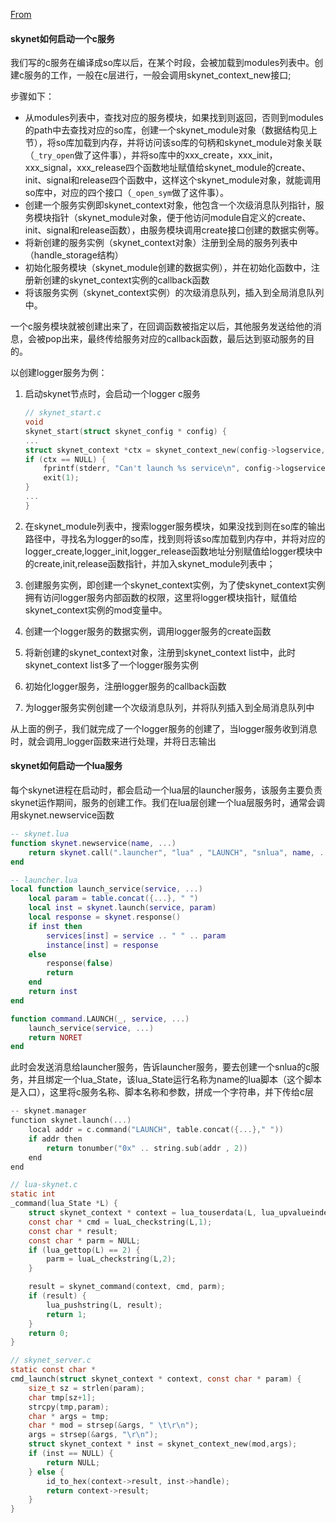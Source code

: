 [From ](https://manistein.github.io/blog/post/server/skynet/skynet%E6%BA%90%E7%A0%81%E8%B5%8F%E6%9E%90/)

#### skynet如何启动一个c服务

我们写的c服务在编译成so库以后，在某个时段，会被加载到modules列表中。创建c服务的工作，一般在c层进行，一般会调用skynet_context_new接口;

步骤如下：

- 从modules列表中，查找对应的服务模块，如果找到则返回，否则到modules的path中去查找对应的so库，创建一个skynet_module对象（数据结构见上节），将so库加载到内存，并将访问该so库的句柄和skynet_module对象关联（`_try_open`做了这件事），并将so库中的xxx_create，xxx_init，xxx_signal，xxx_release四个函数地址赋值给skynet_module的create、init、signal和release四个函数中，这样这个skynet_module对象，就能调用so库中，对应的四个接口（`_open_sym`做了这件事）。
- 创建一个服务实例即skynet_context对象，他包含一个次级消息队列指针，服务模块指针（skynet_module对象，便于他访问module自定义的create、init、signal和release函数），由服务模块调用create接口创建的数据实例等。
- 将新创建的服务实例（skynet_context对象）注册到全局的服务列表中（handle_storage结构）
- 初始化服务模块（skynet_module创建的数据实例），并在初始化函数中，注册新创建的skynet_context实例的callback函数
- 将该服务实例（skynet_context实例）的次级消息队列，插入到全局消息队列中。

一个c服务模块就被创建出来了，在回调函数被指定以后，其他服务发送给他的消息，会被pop出来，最终传给服务对应的callback函数，最后达到驱动服务的目的。

以创建logger服务为例：

1. 启动skynet节点时，会启动一个logger c服务

   ```c
   // skynet_start.c
   void
   skynet_start(struct skynet_config * config) {
   ...
   struct skynet_context *ctx = skynet_context_new(config->logservice, config->logger);
   if (ctx == NULL) {
       fprintf(stderr, "Can't launch %s service\n", config->logservice);
       exit(1);
   }
   ...
   }
   ```

   

2. 在skynet_module列表中，搜索logger服务模块，如果没找到则在so库的输出路径中，寻找名为logger的so库，找到则将该so库加载到内存中，并将对应的logger_create,logger_init,logger_release函数地址分别赋值给logger模块中的create,init,release函数指针，并加入skynet_module列表中；

3. 创建服务实例，即创建一个skynet_context实例，为了使skynet_context实例拥有访问logger服务内部函数的权限，这里将logger模块指针，赋值给skynet_context实例的mod变量中。

4. 创建一个logger服务的数据实例，调用logger服务的create函数

5. 将新创建的skynet_context对象，注册到skynet_context list中，此时skynet_context list多了一个logger服务实例

6. 初始化logger服务，注册logger服务的callback函数

7. 为logger服务实例创建一个次级消息队列，并将队列插入到全局消息队列中

从上面的例子，我们就完成了一个logger服务的创建了，当logger服务收到消息时，就会调用_logger函数来进行处理，并将日志输出



#### skynet如何启动一个lua服务

每个skynet进程在启动时，都会启动一个lua层的launcher服务，该服务主要负责skynet运作期间，服务的创建工作。我们在lua层创建一个lua层服务时，通常会调用skynet.newservice函数

```lua
-- skynet.lua
function skynet.newservice(name, ...)
    return skynet.call(".launcher", "lua" , "LAUNCH", "snlua", name, ...)
end

-- launcher.lua
local function launch_service(service, ...)
    local param = table.concat({...}, " ")
    local inst = skynet.launch(service, param)
    local response = skynet.response()
    if inst then
        services[inst] = service .. " " .. param
        instance[inst] = response
    else
        response(false)
        return
    end
    return inst
end

function command.LAUNCH(_, service, ...)
    launch_service(service, ...)
    return NORET
end
```

此时会发送消息给launcher服务，告诉launcher服务，要去创建一个snlua的c服务，并且绑定一个lua_State，该lua_State运行名称为name的lua脚本（这个脚本是入口），这里将c服务名称、脚本名称和参数，拼成一个字符串，并下传给c层

```c
-- skynet.manager
function skynet.launch(...)
    local addr = c.command("LAUNCH", table.concat({...}," "))
    if addr then
        return tonumber("0x" .. string.sub(addr , 2))
    end
end

// lua-skynet.c
static int
_command(lua_State *L) {
    struct skynet_context * context = lua_touserdata(L, lua_upvalueindex(1));
    const char * cmd = luaL_checkstring(L,1);
    const char * result;
    const char * parm = NULL;
    if (lua_gettop(L) == 2) {
        parm = luaL_checkstring(L,2);
    }

    result = skynet_command(context, cmd, parm);
    if (result) {
        lua_pushstring(L, result);
        return 1;
    }
    return 0;
}

// skynet_server.c
static const char *
cmd_launch(struct skynet_context * context, const char * param) {
    size_t sz = strlen(param);
    char tmp[sz+1];
    strcpy(tmp,param);
    char * args = tmp;
    char * mod = strsep(&args, " \t\r\n");
    args = strsep(&args, "\r\n");
    struct skynet_context * inst = skynet_context_new(mod,args);
    if (inst == NULL) {
        return NULL;
    } else {
        id_to_hex(context->result, inst->handle);
        return context->result;
    }
}
```




























